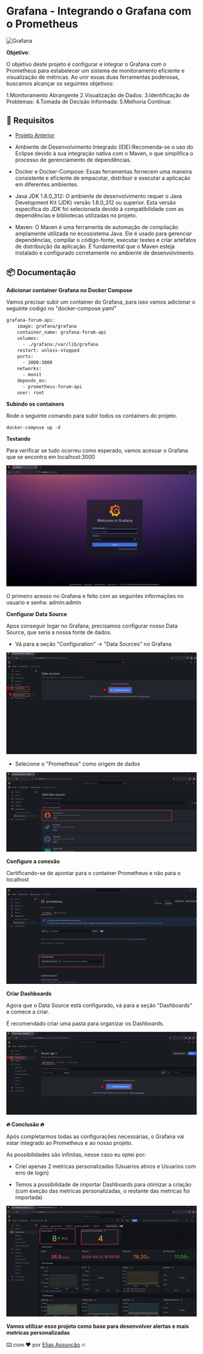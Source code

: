# Grafana - Integrando o Grafana com o Prometheus

![Grafana](https://www.skedler.com/blog/wp-content/uploads/2021/08/grafana-logo.png)

**Objetivo**:

O objetivo deste projeto é configurar e integrar o Grafana com o Prometheus para estabelecer um sistema de monitoramento eficiente e visualização de métricas. Ao unir essas duas ferramentas poderosas, buscamos alcançar os seguintes objetivos:

1.Monitoramento Abrangente
2.Visualização de Dados:
3.Identificação de Problemas:
4.Tomada de Decisão Informada:
5.Melhoria Contínua:

## 📌 Requisitos

* [Projeto Anterior](https://github.com/Hooligam/Monitoramento-Prometheus)

* Ambiente de Desenvolvimento Integrado (IDE):Recomenda-se o uso do Eclipse devido à sua integração nativa com o Maven, o que simplifica o processo de gerenciamento de dependências.

* Docker e Docker-Compose: Essas ferramentas fornecem uma maneira consistente e eficiente de empacotar, distribuir e executar a aplicação em diferentes ambientes.

* Java JDK 1.8.0_312: O ambiente de desenvolvimento requer o Java Development Kit (JDK) versão 1.8.0_312 ou superior. Esta versão específica do JDK foi selecionada devido à compatibilidade com as dependências e bibliotecas utilizadas no projeto.

* Maven: O Maven é uma ferramenta de automação de compilação amplamente utilizada no ecossistema Java. Ele é usado para gerenciar dependências, compilar o código-fonte, executar testes e criar artefatos de distribuição da aplicação. É fundamental que o Maven esteja instalado e configurado corretamente no ambiente de desenvolvimento.


## 📦 Documentação

**Adicionar container Grafana no Docker Compose**

Vamos precisar subir um container do Grafana, para isso vamos adicionar o seguinte codigo no "docker-compose.yaml"

```
grafana-forum-api:
    image: grafana/grafana
    container_name: grafana-forum-api
    volumes:
      - ./grafana:/var/lib/grafana
    restart: unless-stopped
    ports:
      - 3000:3000
    networks:
      - monit
    depends_on:
      - prometheus-forum-api
    user: root
```
**Subindo os containers**

Rode o seguinte comando para subir todos os containers do projeto.

```
docker-compose up -d
```
**Testando**

Para verificar se tudo ocorreu como esperado, vamos acessar o Grafana que se encontra em localhost:3000

![1](./Images/13.png)

O primeiro acesso no Grafana e feito com as seguintes informações no usuario e senha: admin:admin

**Configurar Data Source**

Apos conseguir logar no Grafana, precisamos configurar nosso Data Source, que seria a nossa fonte de dados.

* Vá para a seção "Configuration" -> "Data Sources" no Grafana

![2](./Images/15.png)

* Selecione o "Prometheus" como origem de dados 

![3](./Images/16.png)

**Configure a conexão**

Certificando-se de apontar para o container Prometheus e não para o localhost

![1](./Images/17.png)

**Criar Dashboards**

Agora que o Data Source está configurado, vá para a seção "Dashboards" e comece a criar.

É recomendado criar uma pasta para organizar os Dashboards.

![2](./Images/19.png)


**🔥 Conclusão 🔥**

Após completarmos todas as configurações necessárias, o Grafana vai estar integrado ao Prometheus e ao nosso projeto. 

As possibilidades são infinitas, nesse caso eu optei por:

* Criei apenas 2 metricas personalizadas (Usuarios ativos e Usuarios com erro de login)

* Temos a possibilidade de importar Dashboards para otimizar a criação (com exeção das metricas personalizadas, o restante das metricas foi importada)

![5](./Images/22.png)


**Vamos utilizar esse projeto como base para desenvolver alertas e mais metricas personalizadas**

⌨️ com ❤️ por [Elias Assunção](https://github.com/Hooligam) 🔥

